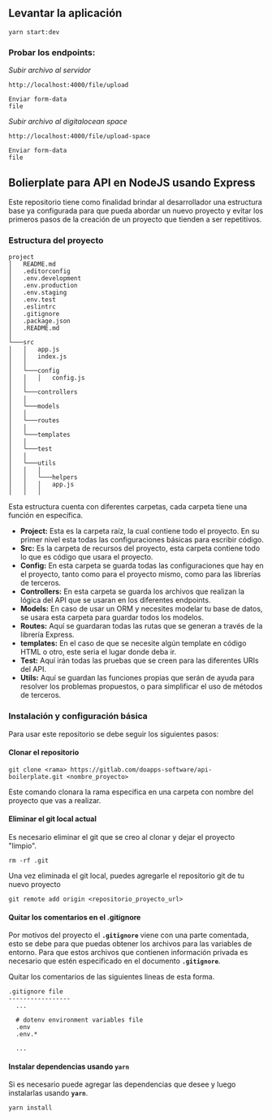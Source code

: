 ## Levantar la aplicación

```yarn start:dev```

### Probar los endpoints:

*Subir archivo al servidor*
```
http://localhost:4000/file/upload

Enviar form-data
file
```

*Subir archivo al digitalocean space*
```
http://localhost:4000/file/upload-space

Enviar form-data
file
```

## Bolierplate para API en NodeJS usando Express

Este repositorio tiene como finalidad brindar al desarrollador una estructura base ya configurada para que pueda abordar un nuevo proyecto y evitar los primeros pasos de la creación de un proyecto que tienden a ser repetitivos.

### Estructura del proyecto

```
project
│   README.md
│   .editorconfig
│   .env.development
│   .env.production
│   .env.staging
│   .env.test
│   .eslintrc
│   .gitignore
│   .package.json
│   .README.md
│
└───src
│   │   app.js
│   │   index.js
│   │
│   └───config
│   │   │   config.js
│   │
│   └───controllers
│   │
│   └───models
│   │
│   └───routes
│   │
│   └───templates
│   │
│   └───test
│   │
│   └───utils
│   │   │
│   │   └───helpers
│   │   │   app.js
│   │   │
```

Esta estructura cuenta con diferentes carpetas, cada carpeta tiene una función en específica.

- **Project:** Esta es la carpeta raíz, la cual contiene todo el proyecto. En su primer nivel esta todas las configuraciones básicas para escribir código.
- **Src:** Es la carpeta de recursos del proyecto, esta carpeta contiene todo lo que es código que usara el proyecto.
- **Config:** En esta carpeta se guarda todas las configuraciones que hay en el proyecto, tanto como para el proyecto mismo, como para las librerías de terceros.
- **Controllers:** En esta carpeta se guarda los archivos que realizan la lógica del API que se usaran en los diferentes endpoints.
- **Models:** En caso de usar un ORM y necesites modelar tu base de datos, se usara esta carpeta para guardar todos los modelos.
- **Routes:** Aquí se guardaran todas las rutas que se generan a través de la librería Express.
- **templates:** En el caso de que se necesite algún template en código HTML o otro, este seria el lugar donde deba ir.
- **Test:** Aquí irán todas las pruebas que se creen para las diferentes URIs del API.
- **Utils:** Aquí se guardan las funciones propias que serán de ayuda para resolver los problemas propuestos, o para simplificar el uso de métodos de terceros.

### Instalación y configuración básica

Para usar este repositorio se debe seguir los siguientes pasos:

#### Clonar el repositorio
```console
git clone <rama> https://gitlab.com/doapps-software/api-boilerplate.git <nombre_proyecto>
```
Este comando clonara la rama especifica en una carpeta con nombre del proyecto que vas a realizar.
#### Eliminar el git local actual
Es necesario eliminar el git que se creo al clonar y dejar el proyecto "limpio".
```console
rm -rf .git
```
Una vez eliminada el git local, puedes agregarle el repositorio git de tu nuevo proyecto
```console
git remote add origin <repositorio_proyecto_url>
```
#### Quitar los comentarios en el .gitignore
Por motivos del proyecto el **`.gitignore`** viene con una parte comentada, esto se debe para que puedas obtener los archivos para las variables de entorno.
Para que estos archivos que contienen información privada es necesario que estén especificado en el documento **`.gitignore`**.

Quitar los comentarios de las siguientes lineas de esta forma.
```
.gitignore file
-----------------
  ...

  # dotenv environment variables file
  .env
  .env.*

  ...
```
#### Instalar dependencias usando `yarn`
Si es necesario puede agregar las dependencias que desee y luego instalarlas usando **`yarn`**.
```console
yarn install
```
